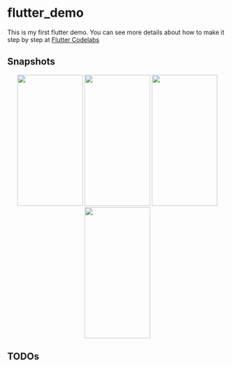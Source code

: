 # flutter_demo

This is my first flutter demo. You can see more details about how to make it step by step at [Flutter Codelabs](https://codelabs.flutter-io.cn/)

## Snapshots

<div align="center">
<img src="https://s2.ax1x.com/2019/05/07/EsNiy4.jpg" width="150" height="300"/>
<img src="https://s2.ax1x.com/2019/05/07/EsNEwR.jpg" width="150" height="300"/>
<img src="https://s2.ax1x.com/2019/05/07/EsNeFx.jpg" width="150" height="300"/>
<img src="https://s2.ax1x.com/2019/05/08/E62io6.jpg" width="150" height="300"/>
</div>



## TODOs